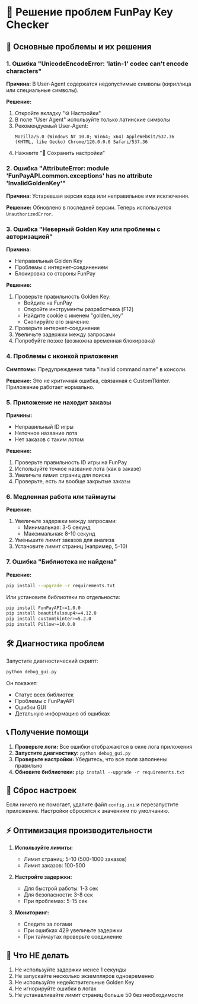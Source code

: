 # 🔧 Решение проблем FunPay Key Checker

## 🚨 Основные проблемы и их решения

### 1. Ошибка "UnicodeEncodeError: 'latin-1' codec can't encode characters"

**Причина:** В User-Agent содержатся недопустимые символы (кириллица или специальные символы).

**Решение:**
1. Откройте вкладку "⚙️ Настройки"
2. В поле "User Agent" используйте только латинские символы
3. Рекомендуемый User-Agent:
   ```
   Mozilla/5.0 (Windows NT 10.0; Win64; x64) AppleWebKit/537.36 (KHTML, like Gecko) Chrome/120.0.0.0 Safari/537.36
   ```
4. Нажмите "💾 Сохранить настройки"

### 2. Ошибка "AttributeError: module 'FunPayAPI.common.exceptions' has no attribute 'InvalidGoldenKey'"

**Причина:** Устаревшая версия кода или неправильное имя исключения.

**Решение:** Обновлено в последней версии. Теперь используется `UnauthorizedError`.

### 3. Ошибка "Неверный Golden Key или проблемы с авторизацией"

**Причина:** 
- Неправильный Golden Key
- Проблемы с интернет-соединением
- Блокировка со стороны FunPay

**Решение:**
1. Проверьте правильность Golden Key:
   - Войдите на FunPay
   - Откройте инструменты разработчика (F12)
   - Найдите cookie с именем "golden_key"
   - Скопируйте его значение
2. Проверьте интернет-соединение
3. Увеличьте задержки между запросами
4. Попробуйте позже (возможна временная блокировка)

### 4. Проблемы с иконкой приложения

**Симптомы:** Предупреждения типа "invalid command name" в консоли.

**Решение:** Это не критичная ошибка, связанная с CustomTkinter. Приложение работает нормально.

### 5. Приложение не находит заказы

**Причины:**
- Неправильный ID игры
- Неточное название лота
- Нет заказов с таким лотом

**Решение:**
1. Проверьте правильность ID игры на FunPay
2. Используйте точное название лота (как в заказе)
3. Увеличьте лимит страниц для поиска
4. Проверьте, есть ли вообще закрытые заказы

### 6. Медленная работа или таймауты

**Решение:**
1. Увеличьте задержки между запросами:
   - Минимальная: 3-5 секунд
   - Максимальная: 8-10 секунд
2. Уменьшите лимит заказов для анализа
3. Установите лимит страниц (например, 5-10)

### 7. Ошибка "Библиотека не найдена"

**Решение:**
```bash
pip install --upgrade -r requirements.txt
```

Или установите библиотеки по отдельности:
```bash
pip install FunPayAPI>=1.0.0
pip install beautifulsoup4>=4.12.0
pip install customtkinter>=5.2.0
pip install Pillow>=10.0.0
```

## 🛠️ Диагностика проблем

Запустите диагностический скрипт:
```bash
python debug_gui.py
```

Он покажет:
- Статус всех библиотек
- Проблемы с FunPayAPI
- Ошибки GUI
- Детальную информацию об ошибках

## 📞 Получение помощи

1. **Проверьте логи:** Все ошибки отображаются в окне лога приложения
2. **Запустите диагностику:** `python debug_gui.py`
3. **Проверьте настройки:** Убедитесь, что все поля заполнены правильно
4. **Обновите библиотеки:** `pip install --upgrade -r requirements.txt`

## 🔄 Сброс настроек

Если ничего не помогает, удалите файл `config.ini` и перезапустите приложение. Настройки сбросятся к значениям по умолчанию.

## ⚡ Оптимизация производительности

1. **Используйте лимиты:**
   - Лимит страниц: 5-10 (500-1000 заказов)
   - Лимит заказов: 100-500

2. **Настройте задержки:**
   - Для быстрой работы: 1-3 сек
   - Для безопасности: 3-8 сек
   - При проблемах: 5-15 сек

3. **Мониторинг:**
   - Следите за логами
   - При ошибках 429 увеличьте задержки
   - При таймаутах проверьте соединение

## 🚫 Что НЕ делать

1. Не используйте задержки менее 1 секунды
2. Не запускайте несколько экземпляров одновременно
3. Не используйте недействительные Golden Key
4. Не игнорируйте ошибки в логах
5. Не устанавливайте лимит страниц больше 50 без необходимости